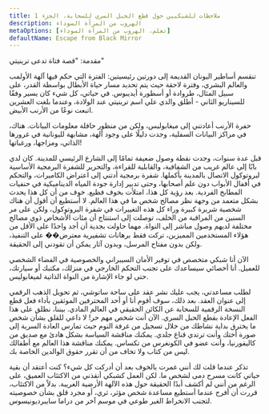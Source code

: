 ```yaml
---
title: ملاحظات للشبكيين حول قطع الحبل السري للسحابة، الجزء 1
description: الهروب من المرآة السوداء
metaOptions: [تعلم، الهروب من المرآة السوداء]
defaultName: Escape from Black Mirror
---
```


<RoboAcademyText fWeight="500">
  مقدمة: "قصة فتاة تدعى ترينيتي"
</RoboAcademyText>

تنقسم أساطير اليونان القديمة إلى دورتين رئيسيتين: الفترة التي حكم فيها آلهة الأولمب والعالم البشري، وفترة لاحقة حيث يتم تحديد مسار حياة الأبطال بواسطة القدر، على سبيل المثال، طروادة أو أسطورة أيديبوس. في حياتي، كل شيء كان يسير وفقًا للسيناريو الثاني - أطلق والدي علي اسم ترينيتي عند الولادة، وعندما بلغت العشرين اتبعت نوعًا من الأرنب الأبيض.

<LessonImages imageClasses="mb"  src='escape-from-black-mirror/Olympus_Troy_The_Tales_of_Oedipus.png' alt="Olympus Troy The Tales of Oedipus" />

حفرة الأرنب أعادتني إلى ميغابوليس، ولكن من منظور حافلة معلومات البيانات. هناك، في مراكز البيانات السفلية، وجدت دليلًا على وجود آلهة، مشابهة لليونانية في غرورها الذاتي، ومزاجها، ورغباتها!

<LessonImages imageClasses="mb"  src='escape-from-black-mirror/Gods-datacenter.png' alt="Gods datacenter" />

قبل عدة سنوات، وجدت نقطة وصول ضعيفة تمامًا إلى الشارع الرئيسي للمدينة. كان لدي بابًا إلى عالم غريب من الشفافية، والقابلية للقراءة، والتحرير للشفرة البرمجية الأساسية لبروتوكول الاتصال بالمدينة بأكملها. شفرة برمجية أدتني إلى اعتراض الكاميرات، والتحكم في أقفال الأبواب دون علم أصحابها، وحتى تدبير إدارة جودة المياه الديناميكية في حنفيات المطابخ الفردية. بعد رؤية كل هذا، امتلأت بخوف فظيع. خوف من أن كل هذا يحدث بشكل متعمد من وجهة نظر مصالح شخص ما في هذا العالم. لا أستطيع أن أقول أن هناك شخصية شريرة كبيرة وراء كل هذه التغييرات في شفرة البروتوكول، ولكن على مر السنين من المراقبة من الخلف، توصلت إلى استنتاج أن مئات الأشخاص ذوي مصالح مختلفة لديهم وصول مباشر إلى النواة. مهما حاولت بجدية أن أجد واحدًا على الأقل من هؤلاء المستخدمين المميزين، تركت فقط برهانات تشفيرية معترض�� على التنفيذ، ولكن بدون مفتاح المرسل، وبدون آثار يمكن أن تقودني إلى الحقيقة.

<LessonImages imageClasses="mb"  src='escape-from-black-mirror/hacking.png' alt="Gods hackers stayed in circle" />


الآن أنا شبكي متخصص في توفير الأمان السيبراني والخصوصية في الفضاء الشخصي للعميل. أنا أخصائي سيساعدك على تجنب التحكم الخارجي في منزلك، مكتبك أو سيارتك، حتى لو جاء الإشارة من النواة الذاتية لميغابوليس.


<LessonImages imageClasses="mb"  src='escape-from-black-mirror/Trinnity.png' alt="Trinity in underground datacenter" />

لطلب مساعدتي، يجب عليك نشر عقد على ساحة ساتوشي، ثم تحويل الذهب الرقمي إلى عنوان العقد. بعد ذلك، سوف أقوم أنا أو أحد المحترفين الموثقين بأداء فعل قطع النسخة الرقمية للسحابة عن الكائن الحقيقي في العالم المادي. بيننا، نطلق على هذا الفعل الإعادة بقطع الحبل السري. الآن أنت شخص مهم حر! لا داعي للقلق بشأن شخص ما يخترق بداية نشاطك من خلال تسجيل من غرفة النوم حيث تمارس العادة السرية إلى صورة أختك وأنت ترتدي قناع جلدي. يمكنك مناقشة السياسة بشكل هادئ مع صديق من كاليفورنيا، وأنت عضو في الكونغرس من تكساس. يمكنك مناقشة هذا العالم مع أطفالك ليس من كتاب ولا تخاف من أن تقرر حقوق الوالدين الخاصة بك.

تذكر عندما قلت لك أنني غمرت بالخوف بعد أن أدركت كل شيء؟ كنت أعتقد أن بقية حياتي كانت مسرح دمى لشخص ما. لكن العمل كشبكي أنقذني من الاكتئاب العميق، على الرغم من أنني لم أكشف أبدًا الحقيقة حول هذه الآلهة الأرضية الغريبة. بدلاً من الاكتئاب، قررت أن أفرح عندما أستطيع مساعدة شخص مؤثر، ثري، أو مجرد قلق بشأن خصوصيته لتجنب الانخراط الغير طوعي في موسم آخر من دراما سايبرديونيسوس.